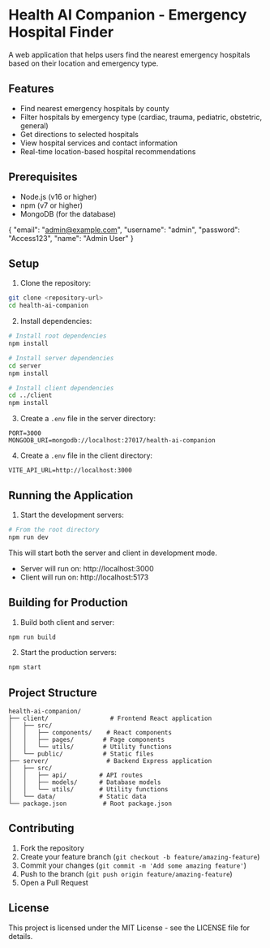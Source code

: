 # Health AI Companion - Emergency Hospital Finder

A web application that helps users find the nearest emergency hospitals based on their location and emergency type.

## Features

- Find nearest emergency hospitals by county
- Filter hospitals by emergency type (cardiac, trauma, pediatric, obstetric, general)
- Get directions to selected hospitals
- View hospital services and contact information
- Real-time location-based hospital recommendations

## Prerequisites

- Node.js (v16 or higher)
- npm (v7 or higher)
- MongoDB (for the database)

{
  "email": "admin@example.com",
  "username": "admin",
  "password": "Access123",
  "name": "Admin User"
}

## Setup

1. Clone the repository:
```bash
git clone <repository-url>
cd health-ai-companion
```

2. Install dependencies:
```bash
# Install root dependencies
npm install

# Install server dependencies
cd server
npm install

# Install client dependencies
cd ../client
npm install
```

3. Create a `.env` file in the server directory:
```env
PORT=3000
MONGODB_URI=mongodb://localhost:27017/health-ai-companion
```

4. Create a `.env` file in the client directory:
```env
VITE_API_URL=http://localhost:3000
```

## Running the Application

1. Start the development servers:
```bash
# From the root directory
npm run dev
```

This will start both the server and client in development mode.

- Server will run on: http://localhost:3000
- Client will run on: http://localhost:5173

## Building for Production

1. Build both client and server:
```bash
npm run build
```

2. Start the production servers:
```bash
npm start
```

## Project Structure

```
health-ai-companion/
├── client/                 # Frontend React application
│   ├── src/
│   │   ├── components/    # React components
│   │   ├── pages/        # Page components
│   │   └── utils/        # Utility functions
│   └── public/           # Static files
├── server/                # Backend Express application
│   ├── src/
│   │   ├── api/         # API routes
│   │   ├── models/      # Database models
│   │   └── utils/       # Utility functions
│   └── data/            # Static data
└── package.json          # Root package.json
```

## Contributing

1. Fork the repository
2. Create your feature branch (`git checkout -b feature/amazing-feature`)
3. Commit your changes (`git commit -m 'Add some amazing feature'`)
4. Push to the branch (`git push origin feature/amazing-feature`)
5. Open a Pull Request

## License

This project is licensed under the MIT License - see the LICENSE file for details. 